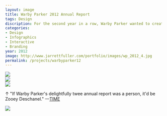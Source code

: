 ```yaml
---
layout: image
title: Warby Parker 2012 Annual Report
tags: Design
discription: For the second year in a row, Warby Parker wanted to created an interactive year in review to tell the story of the past year. As a part of the creative team, we designed and built a scrolling wheel that spun in your browser to share interesting facts, company milestones, collection launches, and other fun secrets.The report was featured in <a href="http://www.adweek.com/adfreak/warby-parkers-latest-annual-report-infographic-sight-sore-eyes-146593">AdWeek</A>, <a href="http://www.forbes.com/sites/patrickhanlon/2013/01/16/warby-parker-eyewear-launches-annual-report-transparency/">Forbes</A>, <a href="http://yewknee.com/blog/the-2012-warby-parker-annual-report/">Yewknee</A> and more.
categories:
- Design
- Infographics
- Interactive
- Branding
year: 2012
image: http://www.jarrettfuller.com/portfolio/images/wp_2012_4.jpg
permalink: /projects/warbyparker12
---
```


<img src="http://www.jarrettfuller.com/portfolio/images/wp_2012_1.jpg">

<div class="images-left"><img src="http://www.jarrettfuller.com/portfolio/images/wp_2012_2.jpg"></div>

<div class="images-right"><img src="http://www.jarrettfuller.com/portfolio/images/wp_2012_3.jpg">
<p>&uarr; "If Warby Parker's delightfully twee annual report was a person, it'd be Zooey Deschanel." —<a href="">TIME</A></p></div>
<section class="clear"></section>

<img src="http://www.jarrettfuller.com/portfolio/images/wp_2012_4.jpg">
